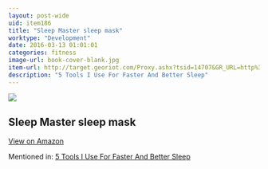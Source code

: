 ```yaml
---
layout: post-wide
uid: item186
title: "Sleep Master sleep mask"
worktype: "Development"
date: 2016-03-13 01:01:01
categories: fitness
image-url: book-cover-blank.jpg
item-url: http://target.georiot.com/Proxy.ashx?tsid=14707&GR_URL=http%3A%2F%2Fwww.amazon.com%2FSleep-Master-smblu01-Mask%2Fdp%2FB0015NZ6FK%2F
description: "5 Tools I Use For Faster And Better Sleep"
---
```

<a href="http://target.georiot.com/Proxy.ashx?tsid=14707&GR_URL=http%3A%2F%2Fwww.amazon.com%2FSleep-Master-smblu01-Mask%2Fdp%2FB0015NZ6FK%2F" target="blank"><img src="../../../../img/thumbs/book-cover-blank.jpg" class="prod-img"></a>
<h2>Sleep Master sleep mask</h2>
<p><a class="btn btn-primary" href="http://target.georiot.com/Proxy.ashx?tsid=14707&GR_URL=http%3A%2F%2Fwww.amazon.com%2FSleep-Master-smblu01-Mask%2Fdp%2FB0015NZ6FK%2F" target="blank">View on Amazon</a><p>
<p>Mentioned in: <a href="http://fourhourworkweek.com/2015/10/17/5-tools-i-use-for-faster-and-better-sleep/" target="blank">5 Tools I Use For Faster And Better Sleep</a></p>
